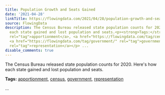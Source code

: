 ```yaml
---
title: Population Growth and Seats Gained
date: '2021-04-28'
linkTitle: https://flowingdata.com/2021/04/28/population-growth-and-seats-gained/
source: FlowingData
description: The Census Bureau released state population counts for 2020. Here's how
  each state gained and lost population and seats.<p><strong>Tags:</strong> <a href="https://flowingdata.com/tag/apportionment/"
  rel="tag">apportionment</a>, <a href="https://flowingdata.com/tag/census/" rel="tag">census</a>,
  <a href="https://flowingdata.com/tag/government/" rel="tag">government</a>, <a href="https://flowingdata.com/tag/representation/"
  rel="tag">representation</a></p> ...
disable_comments: true
---
```

The Census Bureau released state population counts for 2020. Here's how each state gained and lost population and seats.<p><strong>Tags:</strong> <a href="https://flowingdata.com/tag/apportionment/" rel="tag">apportionment</a>, <a href="https://flowingdata.com/tag/census/" rel="tag">census</a>, <a href="https://flowingdata.com/tag/government/" rel="tag">government</a>, <a href="https://flowingdata.com/tag/representation/" rel="tag">representation</a></p> ...